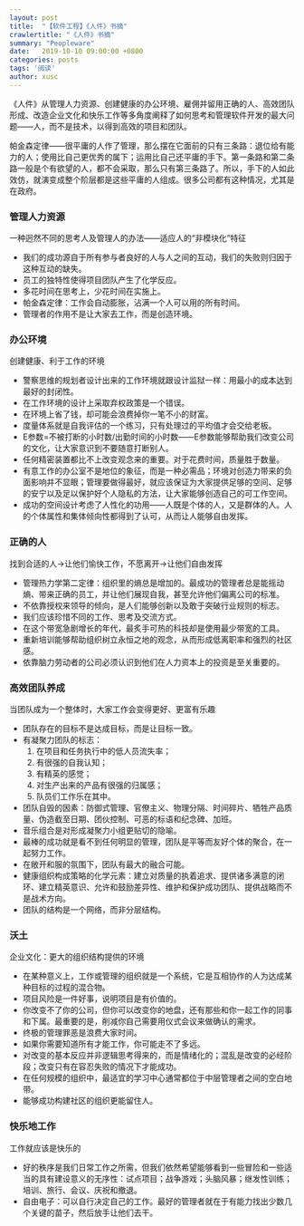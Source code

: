 ```yaml
---
layout: post
title:  "【软件工程】《人件》书摘"
crawlertitle: "《人件》书摘"
summary: "Peopleware"
date:   2019-10-10 09:00:00 +0800
categories: posts
tags: '阅读'
author: xusc
---
```


《人件》从管理人力资源、创建健康的办公环境、雇佣并留用正确的人、高效团队形成、改造企业文化和快乐工作等多角度阐释了如何思考和管理软件开发的最大问题——人，而不是技术，以得到高效的项目和团队。

帕金森定律——很平庸的人作了管理，那么摆在它面前的只有三条路：退位给有能力的人；使用比自己更优秀的属下；运用比自己还平庸的手下。第一条路和第二条路一般是个有欲望的人，都不会采取，那么只有第三条路了。所以，手下的人如此效仿，就演变成整个阶层都是这些平庸的人组成。很多公司都有这种情况，尤其是在政府。

### 管理人力资源
一种迥然不同的思考人及管理人的办法——适应人的“非模块化”特征
- 我们的成功源自于所有参与者良好的人与人之间的互动，我们的失败则归因于这种互动的缺失。
- 员工的独特性使得项目团队产生了化学反应。
- 多花时间在思考上，少花时间在实施上。
- 帕金森定律：工作会自动膨胀，沾满一个人可以用的所有时间。
- 管理者的作用不是让大家去工作，而是创造环境。

### 办公环境
创建健康、利于工作的环境
- 警察思维的规划者设计出来的工作环境就跟设计监狱一样：用最小的成本达到最好的封闭性。
- 在工作环境的设计上采取弃权政策是一个错误。
- 在环境上省了钱，却可能会浪费掉你一笔不小的财富。
- 度量体系就是自我评估的一个练习，只有处理过的平均值才会交给老板。
- E参数=不被打断的小时数/出勤时间的小时数——E参数能够帮助我们改变公司的文化，让大家意识到不要随意打断别人。
- 任何精密装置都比不上改变观念来的重要。对于花费时间，质量胜于数量。
- 有意工作的办公室不是地位的象征，而是一种必需品；环境对创造力带来的负面影响并不显眼；管理要做得最好，就应该保证为大家提供足够的空间、足够的安宁以及足以保护好个人隐私的方法，让大家能够创造自己的可工作空间。
- 成功的空间设计考虑了人性化的功用——人既是个体的人，又是群体的人。人的个体属性和集体倾向性都得到了认可，从而让人能够自由发挥。

### 正确的人
找到合适的人->让他们愉快工作，不愿离开->让他们自由发挥
- 管理热力学第二定律：组织里的熵总是增加的。最成功的管理者总是能摇动熵、带来正确的员工，并让他们展现自我，甚至允许他们偏离公司的标准。
- 不依靠授权来领导的倾向，是人们能够创新以及敢于突破行业规则的标志。
- 我们应该珍惜不同的工作、思考及交流方式。
- 在这个带宽急剧增长的年代，最炙手可热的科技却是使用最少带宽的工具。
- 重新培训能够帮助组织树立永恒之地的观念，从而形成低离职率和强烈的社区感。
- 依靠脑力劳动者的公司必须认识到他们在人力资本上的投资是至关重要的。

### 高效团队养成
当团队成为一个整体时，大家工作会变得更好、更富有乐趣
- 团队存在的目标不是达成目标，而是让目标一致。
- 有凝聚力团队的标志：
  1. 在项目和任务执行中的低人员流失率；
  2. 有很强的自我认知；
  3. 有精英的感觉；
  4. 对生产出来的产品有很强的归属感；
  5. 队员们工作乐在其中。
- 团队自毁的因素：防御式管理、官僚主义、物理分隔、时间碎片、牺牲产品质量、伪造截至日期、团伙控制、可恶的标语和纪念碑、加班。
- 音乐组合是对形成凝聚力小组更贴切的隐喻。
- 最棒的成功就是看不到任何明显的管理，团队是平等而友好个体的聚合，在一起努力工作。
- 在敞开和服的氛围下，团队有最大的融合可能。
- 健康组织构成策略的化学元素：建立对质量的执着追求、提供诸多满意的闭环、建立精英意识、允许和鼓励差异性、维护和保护成功团队、提供战略而不是战术方向。
- 团队的结构是一个网络，而非分层结构。

### 沃土
企业文化：更大的组织结构提供的环境
- 在某种意义上，工作或管理的组织就是一个系统，它是互相协作的人为达成某种目标的过程的混合物。
- 项目风险是一件好事，说明项目是有价值的。
- 你改变不了你的公司，但你可以改变你的地盘，还有那些和你一起工作的同事和下属。最重要的是，削减你自己需要用仪式会议来做确认的需求。
- 终极的管理罪恶是浪费大家时间。
- 如果你需要知道所有才能工作，你可能走不了多远。
- 对改变的基本反应并非逻辑思考得来的，而是情绪化的；混乱是改变的必经阶段；改变只有在容忍失败的情况下才能成功。
- 在任何规模的组织中，最适宜的学习中心通常都位于中层管理者之间的空白地带。
- 能够成功构建社区的组织更能留住人。

### 快乐地工作
工作就应该是快乐的
- 好的秩序是我们日常工作之所需，但我们依然希望能够看到一些冒险和一些适当的具有建设意义的无序性：试点项目；战争游戏；头脑风暴；继发性训练；培训、旅行、会议、庆祝和撤退。
- 自由电子：可以自行决定自己的工作。最好的管理者就在于有能力找出少数几个关键的苗子，然后放手让他们去干。
